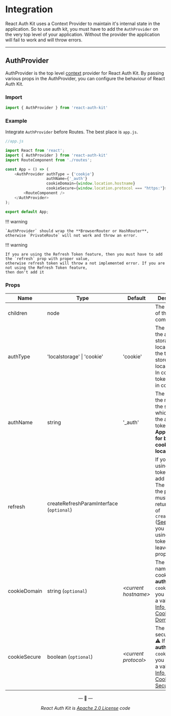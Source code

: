 # Integration
React Auth Kit uses a Context Provider to maintain it's internal state in the application.
So to use auth kit, you must have to add the `AuthProvider` on the very top level of your application.
Without the provider the application will fail to work and will throw errors.

<div data-ea-publisher="authkitarkadipme" data-ea-type="text" data-ea-keywords="web|react|javascript|python|database|node|mongo" id="integration"></div>

---
## AuthProvider

AuthProvider is the top level [context](https://reactjs.org/docs/context.html) provider for React Auth Kit.
By passing various props in the AuthProvider, you can configure the behaviour of React Auth Kit.

### Import
```javascript
import { AuthProvider } from 'react-auth-kit'
```

### Example

Integrate `AuthProvider` before Routes. The best place is `app.js`.


```javascript
//app.js

import React from 'react';
import { AuthProvider } from 'react-auth-kit'
import RouteComponent from './routes';

const App = () => (
    <AuthProvider authType = {'cookie'}
                  authName={'_auth'}
                  cookieDomain={window.location.hostname}
                  cookieSecure={window.location.protocol === "https:"}>
        <RouteComponent />
    </AuthProvider>
);

export default App;
```

!!! warning

    `AuthProvider` should wrap the **BrowserRouter or HashRouter**,
    otherwise `PrivateRoute` will not work and throw an error.

!!! warning

    If you are using the Refresh Token feature, then you must have to add the `refresh` prop with proper value,
    otherwise refresh token will throw a not implemented error. If you are not using the Refresh Token feature,
    then don't add it

### Props

| Name         | Type                       | Default          | Description                                                                                                                                                                         |
|--------------|----------------------------|------------------|-------------------------------------------------------------------------------------------------------------------------------------------------------------------------------------|
| children     | node                       |                  | The content of the component                                                                                                                                                        |
| authType     | 'localstorage' \| 'cookie' | 'cookie'         | The type of the auth storage.  In localstorage, the tokens store in localStorage. In cookie, the tokens store in cookies.                                                          |
| authName     | string                     | '_auth'          | The prefix for the name of the storage, which stores the auth token.  **Applicable for both cookies and localStorage**.                                                                                |
| refresh      | createRefreshParamInterface (`optional`)     || If you are using refresh token, then add this prop. The value of the props must be the return value of `createRefresh` ([See Here](/refreshtoken/#integration-in-auth-provider). If you are not using refresh token, then leave the prop)|
| cookieDomain | string   (`optional`)      | _<current hostname\>_ | The Domain name for cookie. ⚠ If **authType** is `cookie`, then you must put a value. [More Info about Cookie Domain](https://developer.mozilla.org/en-US/docs/Web/HTTP/Cookies) |
| cookieSecure | boolean  (`optional`)      | _<current protocol\>_ | The cookie secure flag. ⚠ If **authType** is `cookie`, then you must put a value. [More Info about Cookie Security](https://developer.mozilla.org/en-US/docs/Web/HTTP/Cookies)         |

<p align="center">&mdash; 🔑  &mdash;</p>
<p align="center"><i>React Auth Kit is <a href="https://github.com/react-auth-kit/react-auth-kit/blob/master/LICENSE">Apache 2.0 License</a> code</i></p>
